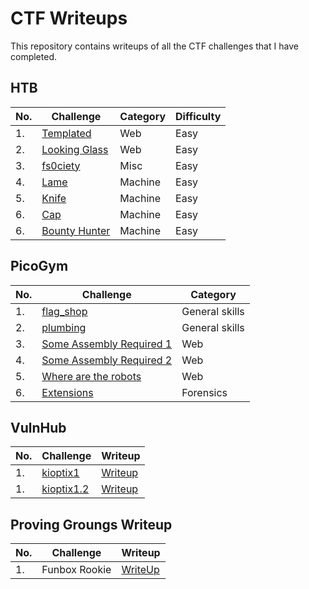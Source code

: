 # CTF Writeups

This repository contains writeups of all the CTF challenges that I have completed.

## HTB

| No. | Challenge | Category | Difficulty |
|-----|--------------|------------------|------------------|
| 1.	| [Templated](https://github.com/joelczk/CTF/blob/main/HTB/templated.md)|Web|Easy|
| 2.	| [Looking Glass](https://github.com/joelczk/CTF/blob/main/HTB/looking_glass.md)|Web|Easy|
| 3.	| [fs0ciety](https://github.com/joelczk/CTF/blob/main/HTB/fsociety.md)|Misc|Easy|
| 4.	| [Lame](https://github.com/joelczk/writeups/blob/main/HTB/Lame.md)|Machine|Easy|
| 5.	| [Knife](https://github.com/joelczk/writeups/blob/main/HTB/Knife.md)|Machine|Easy|
| 6.	| [Cap](https://github.com/joelczk/writeups/blob/main/HTB/Cap.md)|Machine|Easy|
| 6.	| [Bounty Hunter](https://github.com/joelczk/writeups/blob/main/HTB/Bounty%20Hunter.md)|Machine|Easy|

## PicoGym
| No. | Challenge | Category |
|-----|------------------|----------------------|
| 1.	| [flag_shop](https://github.com/joelczk/CTF/blob/main/PicoGym/write-ups/flag_shop.md/)|General skills|
| 2.	| [plumbing](https://github.com/joelczk/CTF/blob/main/PicoGym/write-ups/plumbing.md/)|General skills|
| 3.	| [Some Assembly Required 1](https://github.com/joelczk/CTF/blob/main/PicoGym/write-ups/assembly1.md/)|Web|
| 4.	| [Some Assembly Required 2](https://github.com/joelczk/CTF/blob/main/PicoGym/write-ups/assembly2.md)|Web|
| 5.	| [Where are the robots](https://github.com/joelczk/CTF/blob/main/PicoGym/write-ups/robots.md)|Web|
| 6.	| [Extensions](https://github.com/joelczk/CTF/blob/main/PicoGym/write-ups/extensions.md)|Forensics|

## VulnHub
| No. | Challenge | Writeup |
|-----|------------------|----------------------|
| 1.	| [kioptix1](https://www.vulnhub.com/entry/kioptrix-level-1-1,22/)|[Writeup](https://github.com/joelczk/CTF/blob/main/VulnHub/kioptix1.pdf)|
| 1.	| [kioptix1.2](https://www.vulnhub.com/entry/kioptrix-level-12-3,24/)|[Writeup](https://github.com/joelczk/CTF/blob/main/VulnHub/kioptrix1.2.pdf)|

## Proving Groungs Writeup
| No. | Challenge | Writeup |
|-----|------------------|----------------------|
| 1.	|Funbox Rookie|[WriteUp](https://github.com/joelczk/writeups/blob/main/Proving%20Grounds/Funbox%20Rookie.md)|
